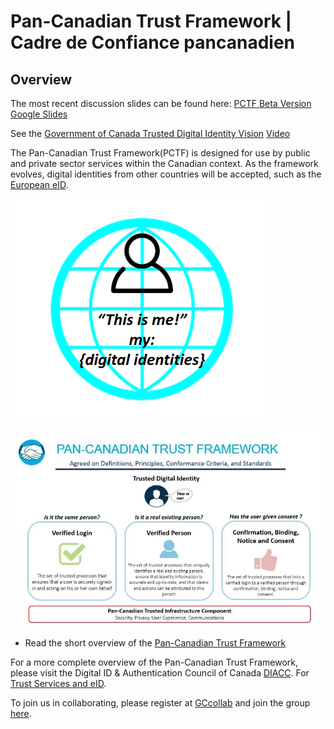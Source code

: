 # Pan-Canadian Trust Framework | Cadre de Confiance pancanadien

## Overview

The most recent discussion slides can be found here:
[PCTF Beta Version Google Slides](https://docs.google.com/presentation/d/1BI3HuvluE_nd7k3hqeLIX6L7sQFtoGrjO07TFl0iZGo/edit?usp=sharing)

See the [Government of Canada Trusted Digital Identity Vision](https://docs.google.com/presentation/d/1Vu1st96Sx7npHv32LXy3HXP3-nVnB2N71amGd7dInxM/edit?usp=sharing)
[Video](https://youtu.be/0DMu8dLyTdQ)

The Pan-Canadian Trust Framework(PCTF) is designed for use by public and private sector services within the Canadian context. As the framework evolves, digital identities from other countries will be accepted, such as the [European eID](https://ec.europa.eu/digital-single-market/en/trust-services-and-eid).

![alt text](./images/this-is-me.png "This is me.")



![alt text](./overview/pctf-overview.jpg "Pan-Canadian Trust Framework")

* Read the short overview of the [Pan-Canadian Trust Framework](./overview/pctf-overview.md)


For a more complete overview of the Pan-Canadian Trust Framework, please visit the Digital ID & Authentication Council of Canada [DIACC](https://diacc.ca). For [Trust Services and eID](https://ec.europa.eu/digital-single-market/en/trust-services-and-eid).


To join us in collaborating, please register at [GCcollab](https://gccollab.ca) and join the group [here](https://gccollab.ca/bookmarks/group/6910/all).

